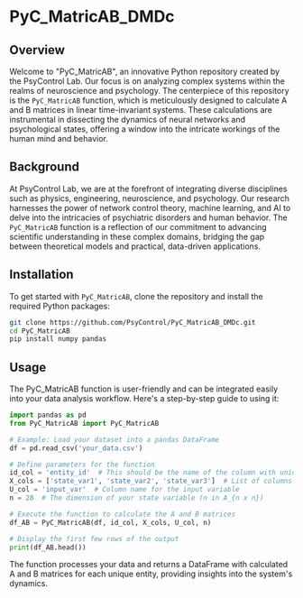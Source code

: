 # PyC_MatricAB_DMDc
## Overview
Welcome to "PyC_MatricAB", an innovative Python repository created by the PsyControl Lab. Our focus is on analyzing complex systems within the realms of neuroscience and psychology. The centerpiece of this repository is the `PyC_MatricAB` function, which is meticulously designed to calculate A and B matrices in linear time-invariant systems. These calculations are instrumental in dissecting the dynamics of neural networks and psychological states, offering a window into the intricate workings of the human mind and behavior.

## Background
At PsyControl Lab, we are at the forefront of integrating diverse disciplines such as physics, engineering, neuroscience, and psychology. Our research harnesses the power of network control theory, machine learning, and AI to delve into the intricacies of psychiatric disorders and human behavior. The `PyC_MatricAB` function is a reflection of our commitment to advancing scientific understanding in these complex domains, bridging the gap between theoretical models and practical, data-driven applications.

## Installation
To get started with `PyC_MatricAB`, clone the repository and install the required Python packages:
```bash
git clone https://github.com/PsyControl/PyC_MatricAB_DMDc.git
cd PyC_MatricAB
pip install numpy pandas
```
## Usage
The PyC_MatricAB function is user-friendly and can be integrated easily into your data analysis workflow. Here's a step-by-step guide to using it:

```python
import pandas as pd
from PyC_MatricAB import PyC_MatricAB

# Example: Load your dataset into a pandas DataFrame
df = pd.read_csv('your_data.csv')

# Define parameters for the function
id_col = 'entity_id'  # This should be the name of the column with unique identifiers in your dataset
X_cols = ['state_var1', 'state_var2', 'state_var3']  # List of columns representing state variables
U_col = 'input_var'  # Column name for the input variable
n = 28  # The dimension of your state variable (n in A_{n x n})

# Execute the function to calculate the A and B matrices
df_AB = PyC_MatricAB(df, id_col, X_cols, U_col, n)

# Display the first few rows of the output
print(df_AB.head())
```
The function processes your data and returns a DataFrame with calculated A and B matrices for each unique entity, providing insights into the system's dynamics.
